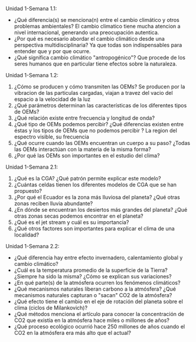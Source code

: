 Unidad 1-Semana 1.1:
-   ¿Qué diferencia(s) se menciona(n) entre el cambio climático y otros problemas ambientales? El cambio climatico tiene mucha atencion a nivel internacional, generando una preocupación autentica. 
-   ¿Por qué es necesario abordar el cambio climático desde una perspectiva multidisciplinaria? Ya que todas son indispensables para entender que y por que ocurre.
-   ¿Qué significa cambio climático "antropogénico"? Que procede de los seres humanos que en particular tiene efectos sobre la naturaleza.

Unidad 1-Semana 1.2:
1.  ¿Cómo se producen y cómo transmiten las OEMs? Se producen por la vibracion de las particulas cargadas, viajan a travez del vacio del espacio a la velocidad de la luz
3.  ¿Qué parámetros determinan las características de los diferentes tipos de OEMs? 
4.  ¿Qué relación existe entre frecuencia y longitud de onda?
5.  ¿Qué tipo de OEMs podemos percibir? ¿Qué diferencias existen entre éstas y los tipos de OEMs que no podemos percibir ? La region del espectro visible, su frecuencia
6.  ¿Qué ocurre cuando las OEMs encuentran un cuerpo a su paso? ¿Todas las OEMs interactúan con la materia de la misma forma?
7.  ¿Por qué las OEMs son importantes en el estudio del clima? 

Unidad 1-Semana 2.1:
1.  ¿Qué es la CGA? ¿Qué patrón permite explicar este modelo?
2.  ¿Cuántas celdas tienen los diferentes modelos de CGA que se han propuesto?
3.  ¿Por qué el Ecuador es la zona más lluviosa del planeta? ¿Qué otras zonas reciben lluvia abundante?
4.  ¿En dónde se encuentran los desiertos más grandes del planeta? ¿Qué otras zonas secas podemos encontrar en el planeta?
5.  ¿Qué es el jet stream y cuál es su importancia?
6.  ¿Qué otros factores son importantes para explicar el clima de una localidad?

Unidad 1-Semana 2.2:
-   ¿Qué diferencia hay entre efecto invernadero, calentamiento global y cambio climático?
-   ¿Cuál es la temperatura promedio de la superficie de la Tierra? ¿Siempre ha sido la misma? ¿Cómo se explican sus variaciones?
-   ¿En qué parte(s) de la atmósfera ocurren los fenómenos climáticos?
-   ¿Qué mecanismos naturales liberan carbono a la atmósfera? ¿Qué mecanismos naturales capturan o "sacan" CO2 de la atmósfera?
-   ¿Qué efecto tiene el cambio en el eje de rotación del planeta sobre el clima (ciclos de Milankovich)?
-   ¿Qué métodos menciona el artículo para conocer la concentración de CO2 que existía en la atmósfera hace miles o millones de años?
-   ¿Qué proceso ecológico ocurrió hace 250 millones de años cuando el CO2 en la atmósfera era más alto que el actual?